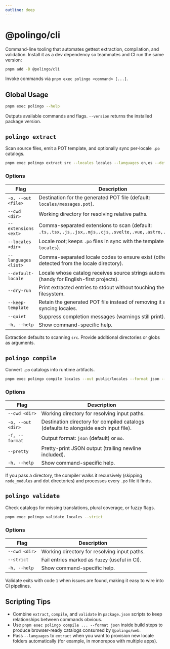 ```yaml
---
outline: deep
---
```


# @polingo/cli

Command-line tooling that automates gettext extraction, compilation, and validation. Install it as a dev dependency so teammates and CI run the same version:

```bash
pnpm add -D @polingo/cli
```

Invoke commands via `pnpm exec polingo <command> [...]`.

## Global Usage

```bash
pnpm exec polingo --help
```

Outputs available commands and flags. `--version` returns the installed package version.

## `polingo extract`

Scan source files, emit a POT template, and optionally sync per-locale `.po` catalogs.

```bash
pnpm exec polingo extract src --locales locales --languages en,es --default-locale en
```

### Options

| Flag                 | Description                                                                                               |
| -------------------- | --------------------------------------------------------------------------------------------------------- |
| `-o, --out <file>`   | Destination for the generated POT file (default: `locales/messages.pot`).                                 |
| `--cwd <dir>`        | Working directory for resolving relative paths.                                                           |
| `--extensions <ext>` | Comma-separated extensions to scan (default: `.ts,.tsx,.js,.jsx,.mjs,.cjs,.svelte,.vue,.astro,.md,.mdx`). |
| `--locales <dir>`    | Locale root; keeps `.po` files in sync with the template (default: `locales`).                            |
| `--languages <list>` | Comma-separated locale codes to ensure exist (otherwise detected from the locale directory).              |
| `--default-locale`   | Locale whose catalog receives source strings automatically (handy for English-first projects).            |
| `--dry-run`          | Print extracted entries to stdout without touching the filesystem.                                        |
| `--keep-template`    | Retain the generated POT file instead of removing it after syncing locales.                               |
| `--quiet`            | Suppress completion messages (warnings still print).                                                      |
| `-h, --help`         | Show command-specific help.                                                                               |

Extraction defaults to scanning `src`. Provide additional directories or globs as arguments.

## `polingo compile`

Convert `.po` catalogs into runtime artifacts.

```bash
pnpm exec polingo compile locales --out public/locales --format json --pretty
```

### Options

| Flag              | Description                                                                          |
| ----------------- | ------------------------------------------------------------------------------------ |
| `--cwd <dir>`     | Working directory for resolving input paths.                                         |
| `-o, --out <dir>` | Destination directory for compiled catalogs (defaults to alongside each input file). |
| `-f, --format`    | Output format: `json` (default) or `mo`.                                             |
| `--pretty`        | Pretty-print JSON output (trailing newline included).                                |
| `-h, --help`      | Show command-specific help.                                                          |

If you pass a directory, the compiler walks it recursively (skipping `node_modules` and dot directories) and processes every `.po` file it finds.

## `polingo validate`

Check catalogs for missing translations, plural coverage, or fuzzy flags.

```bash
pnpm exec polingo validate locales --strict
```

### Options

| Flag          | Description                                    |
| ------------- | ---------------------------------------------- |
| `--cwd <dir>` | Working directory for resolving input paths.   |
| `--strict`    | Fail entries marked as `fuzzy` (useful in CI). |
| `-h, --help`  | Show command-specific help.                    |

Validate exits with code `1` when issues are found, making it easy to wire into CI pipelines.

## Scripting Tips

- Combine `extract`, `compile`, and `validate` in `package.json` scripts to keep relationships between commands obvious.
- Use `pnpm exec polingo compile ... --format json` inside build steps to produce browser-ready catalogs consumed by `@polingo/web`.
- Pass `--languages` to `extract` when you want to provision new locale folders automatically (for example, in monorepos with multiple apps).
